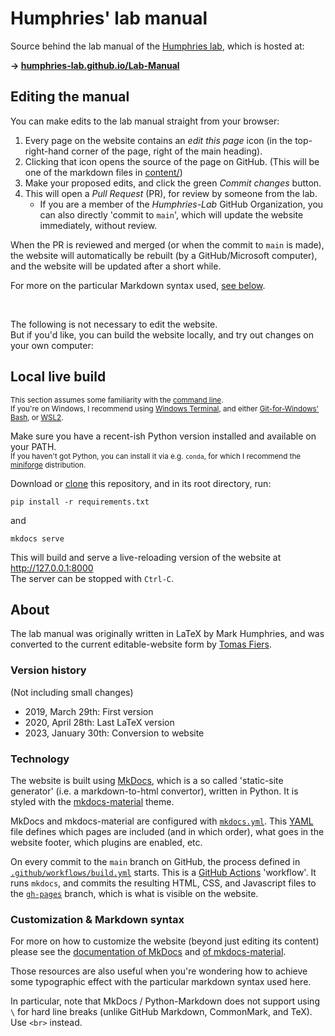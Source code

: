 # Humphries' lab manual

Source behind the lab manual of the [Humphries lab][1],
which is hosted at:

**→ [humphries-lab.github.io/Lab-Manual][2]**

[1]: https://humphries-lab.org
[2]: https://humphries-lab.github.io/Lab-Manual


## Editing the manual

You can make edits to the lab manual straight from your browser:

1. Every page on the website contains an _edit this page_ icon (in the
   top-right-hand corner of the page, right of the main heading).
2. Clicking that icon opens the source of the page on GitHub.
   (This will be one of the markdown files in [content/](content))
3. Make your proposed edits, and click the green _Commit changes_ button.
4. This will open a _Pull Request_ (PR), for review by someone from the lab.
    - If you are a member of the _Humphries-Lab_ GitHub Organization,
      you can also directly 'commit to `main`', which will update the
      website immediately, without review.

When the PR is reviewed and merged (or when the commit to `main` is
made), the website will automatically be rebuilt (by a GitHub/Microsoft
computer), and the website will be updated after a short while.

For more on the particular Markdown syntax used, [see below](#customization--markdown-syntax).

<br>

The following is not necessary to edit the website.\
But if you'd like, you can build the website
locally, and try out changes on your own computer:


## Local live build

<sub>This section assumes some familiarity with the [command line].\
If you're on Windows, I recommend using [Windows Terminal],
and either [Git-for-Windows' Bash][gitbash], or [WSL2].</sub>

Make sure you have a recent-ish Python version installed and available on your PATH.\
<sub>If you haven't got Python, you can install it via e.g. `conda`, for
which I recommend the [miniforge] distribution.</sub>

Download or [clone] this repository, and in its root directory, run:
```
pip install -r requirements.txt
```
and
```
mkdocs serve
```
This will build and serve a live-reloading version of the website at
http://127.0.0.1:8000 \
The server can be stopped with `Ctrl-C`.

[command line]: https://www.twilio.com/docs/usage/tutorials/a-beginners-guide-to-the-command-line
[Windows Terminal]: https://github.com/microsoft/terminal#readme
[gitbash]: https://gitforwindows.org
[WSL2]: https://learn.microsoft.com/en-us/windows/wsl/about
[miniforge]: https://github.com/conda-forge/miniforge#download
[clone]: https://docs.github.com/en/repositories/creating-and-managing-repositories/cloning-a-repository


## About

The lab manual was originally written in LaTeX by Mark Humphries, and
was converted to the current editable-website form by [Tomas Fiers](https://tomasfiers.net).

### Version history

(Not including small changes)

- 2019, March 29th: First version
- 2020, April 28th: Last LaTeX version
- 2023, January 30th: Conversion to website

### Technology

The website is built using [MkDocs], which is a so called 'static-site
generator' (i.e. a markdown-to-html convertor), written in Python.
It is styled with the [mkdocs-material] theme.

MkDocs and mkdocs-material are configured with
[`mkdocs.yml`](mkdocs.yml). This [YAML] file defines
which pages are included (and in which order), what goes in the website
footer, which plugins are enabled, etc.

On every commit to the `main` branch on GitHub, the process
defined in [`.github/workflows/build.yml`][CI] starts.
This is a [GitHub Actions] 'workflow'. It runs `mkdocs`,
and commits the resulting HTML, CSS, and Javascript files to
the [`gh-pages`] branch, which is what is visible on the website.

[MkDocs]: https://www.mkdocs.org
[mkdocs-material]: https://squidfunk.github.io/mkdocs-material
[YAML]: https://en.wikipedia.org/wiki/YAML
[GitHub Actions]: https://docs.github.com/en/actions
[CI]: .github/workflows/build.yml
[`gh-pages`]: https://github.com/Humphries-Lab/Lab-Manual/tree/gh-pages

### Customization & Markdown syntax

For more on how to customize the website (beyond just editing its
content) please see the [documentation of MkDocs][3] and 
[of mkdocs-material][4].

Those resources are also useful when you're wondering how to achieve
some typographic effect with the particular markdown syntax used here.

In particular, note that MkDocs / Python-Markdown does not support using `\`
for hard line breaks (unlike GitHub Markdown, CommonMark, and TeX).
Use `<br>` instead.

[3]: https://www.mkdocs.org/user-guide/
[4]: https://squidfunk.github.io/mkdocs-material/creating-your-site/#advanced-configuration

